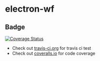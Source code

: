 # electron-wf

Badge
------
[![Coverage Status](https://coveralls.io/repos/github/fyhao/electron-wf/badge.svg?branch=master)](https://coveralls.io/github/fyhao/electron-wf?branch=master)


- Check out [travis-ci.org](https://travis-ci.org/fyhao/electron-wf) for travis ci test
- Check out [coveralls.io](https://coveralls.io/github/fyhao/electron-wf) for code coverage